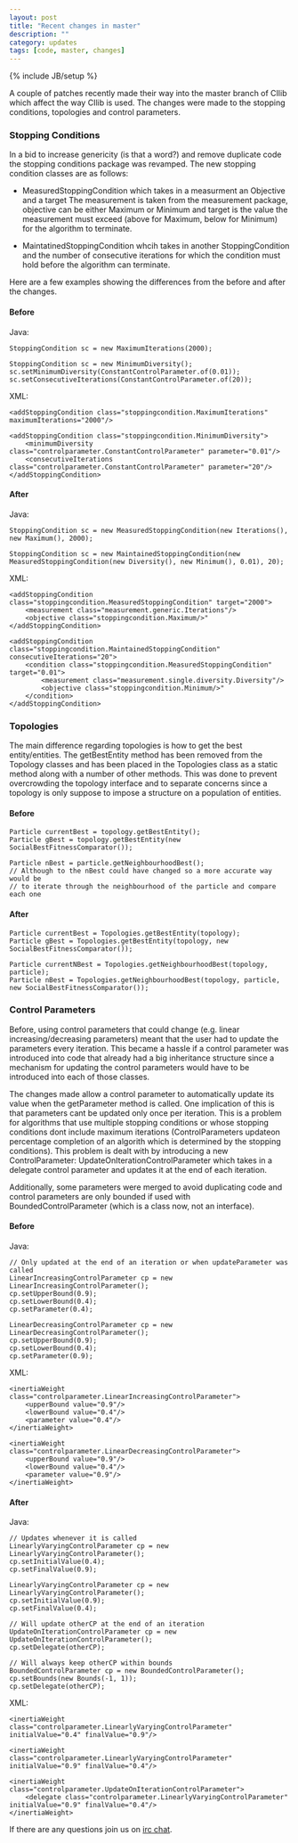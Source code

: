 ```yaml
---
layout: post
title: "Recent changes in master"
description: ""
category: updates
tags: [code, master, changes]
---
```

{% include JB/setup %}

A couple of patches recently made their way into the master branch of CIlib which
affect the way CIlib is used. The changes were made to the stopping conditions,
topologies and control parameters.

### Stopping Conditions

In a bid to increase genericity (is that a word?) and remove duplicate code the 
stopping conditions package was revamped. The new stopping condition classes are as 
follows:

- MeasuredStoppingCondition which takes in a measurment an Objective and a target
The measurement is taken from the measurement package, objective can be either
Maximum or Minimum and target is the value the measurement must exceed (above 
for Maximum, below for Minimum) for the algorithm to terminate.

- MaintatinedStoppingCondition whcih takes in another StoppingCondition and the
number of consecutive iterations for which the condition must hold before the 
algorithm can terminate.

Here are a few examples showing the differences from the before and after the 
changes.

#### Before
Java:

    StoppingCondition sc = new MaximumIterations(2000);

    StoppingCondition sc = new MinimumDiversity();
    sc.setMinimumDiversity(ConstantControlParameter.of(0.01));
    sc.setConsecutiveIterations(ConstantControlParameter.of(20));

XML:

    <addStoppingCondition class="stoppingcondition.MaximumIterations" maximumIterations="2000"/>

    <addStoppingCondition class="stoppingcondition.MinimumDiversity">
        <minimumDiversity class="controlparameter.ConstantControlParameter" parameter="0.01"/>
        <consecutiveIterations class="controlparameter.ConstantControlParameter" parameter="20"/>
    </addStoppingCondition>

#### After
Java:

    StoppingCondition sc = new MeasuredStoppingCondition(new Iterations(), new Maximum(), 2000);

    StoppingCondition sc = new MaintainedStoppingCondition(new MeasuredStoppingCondition(new Diversity(), new Minimum(), 0.01), 20);

XML:

    <addStoppingCondition class="stoppingcondition.MeasuredStoppingCondition" target="2000">
        <measurement class="measurement.generic.Iterations"/>
        <objective class="stoppingcondition.Maximum/>"
    </addStoppingCondition>

    <addStoppingCondition class="stoppingcondition.MaintainedStoppingCondition" consecutiveIterations="20">
        <condition class="stoppingcondition.MeasuredStoppingCondition" target="0.01">
            <measurement class="measurement.single.diversity.Diversity"/>
            <objective class="stoppingcondition.Minimum/>"
        </condition>
    </addStoppingCondition>


### Topologies

The main difference regarding topologies is how to get the best entity/entities.
The getBestEntity method has been removed from the Topology classes and has been 
placed in the Topologies class as a static method along with a number of other
methods. This was done to prevent overcrowding the topology interface and to 
separate concerns since a topology is only suppose to impose a structure on a
population of entities.

#### Before

    Particle currentBest = topology.getBestEntity();
    Particle gBest = topology.getBestEntity(new SocialBestFitnessComparator());

    Particle nBest = particle.getNeighbourhoodBest();
    // Although to the nBest could have changed so a more accurate way would be
    // to iterate through the neighbourhood of the particle and compare each one

#### After

    Particle currentBest = Topologies.getBestEntity(topology);
    Particle gBest = Topologies.getBestEntity(topology, new SocialBestFitnessComparator());

    Particle currentNBest = Topologies.getNeighbourhoodBest(topology, particle);
    Particle nBest = Topologies.getNeighbourhoodBest(topology, particle, new SocialBestFitnessComparator());


### Control Parameters

Before, using control parameters that could change (e.g. linear increasing/decreasing 
parameters) meant that the user had to update the parameters every iteration.
This became a hassle if a control parameter was introduced into code that already
had a big inheritance structure since a mechanism for updating the control parameters
would have to be introduced into each of those classes.

The changes made allow a control parameter to automatically update its value when
the getParameter method is called. One implication of this is that parameters cant 
be updated only once per iteration. This is a problem for algorithms that use multiple 
stopping conditions or whose stopping conditions dont include maximum iterations
(ControlParameters updateon percentage completion of an algorith which is determined
by the stopping conditions). This problem is dealt with by introducing a new 
ControlParameter: UpdateOnIterationControlParameter which takes in a delegate 
control parameter and updates it at the end of each iteration. 

Additionally, some parameters were merged to avoid duplicating code and control 
parameters are only bounded if used with BoundedControlParameter (which is a class 
now, not an interface).

#### Before
Java:

    // Only updated at the end of an iteration or when updateParameter was called
    LinearIncreasingControlParameter cp = new LinearIncreasingControlParameter();
    cp.setUpperBound(0.9);
    cp.setLowerBound(0.4);
    cp.setParameter(0.4);

    LinearDecreasingControlParameter cp = new LinearDecreasingControlParameter();
    cp.setUpperBound(0.9);
    cp.setLowerBound(0.4);
    cp.setParameter(0.9);

XML:

    <inertiaWeight class="controlparameter.LinearIncreasingControlParameter">
        <upperBound value="0.9"/>
        <lowerBound value="0.4"/>
        <parameter value="0.4"/>
    </inertiaWeight>

    <inertiaWeight class="controlparameter.LinearDecreasingControlParameter">
        <upperBound value="0.9"/>
        <lowerBound value="0.4"/>
        <parameter value="0.9"/>
    </inertiaWeight>

#### After
Java:

    // Updates whenever it is called
    LinearlyVaryingControlParameter cp = new LinearlyVaryingControlParameter();
    cp.setInitialValue(0.4);
    cp.setFinalValue(0.9);

    LinearlyVaryingControlParameter cp = new LinearlyVaryingControlParameter();
    cp.setInitialValue(0.9);
    cp.setFinalValue(0.4);

    // Will update otherCP at the end of an iteration
    UpdateOnIterationControlParameter cp = new UpdateOnIterationControlParameter();
    cp.setDelegate(otherCP);

    // Will always keep otherCP within bounds
    BoundedControlParameter cp = new BoundedControlParameter();
    cp.setBounds(new Bounds(-1, 1));
    cp.setDelegate(otherCP);

XML:

    <inertiaWeight class="controlparameter.LinearlyVaryingControlParameter" initialValue="0.4" finalValue="0.9"/>

    <inertiaWeight class="controlparameter.LinearlyVaryingControlParameter" initialValue="0.9" finalValue="0.4"/>

    <inertiaWeight class="controlparameter.UpdateOnIterationControlParameter">
        <delegate class="controlparameter.LinearlyVaryingControlParameter" initialValue="0.9" finalValue="0.4"/>
    </inertiaWeight>


If there are any questions join us on [irc chat](http://webchat.freenode.net/?channels=cilib).
